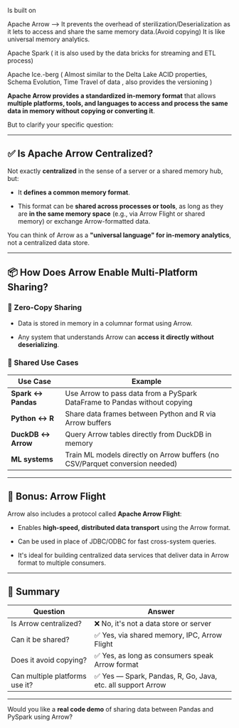 
Is built on 

Apache Arrow --> It prevents the overhead of sterilization/Deserialization as it lets to access and share the same memory data.(Avoid copying)
It is like universal memory analytics.

Apache Spark ( it is also used by the data bricks for streaming and ETL process) 

Apache Ice.-berg ( Almost similar to the Delta Lake ACID properties, Schema Evolution, Time Travel of data , also provides the versioning )


**Apache Arrow provides a standardized in-memory format** that allows **multiple platforms, tools, and languages to access and process the same data in memory without copying or converting it**.

But to clarify your specific question:

---

## ✅ Is Apache Arrow **Centralized**?

Not exactly **centralized** in the sense of a server or a shared memory hub, but:

- It **defines a common memory format**.
    
- This format can be **shared across processes or tools**, as long as they are **in the same memory space** (e.g., via Arrow Flight or shared memory) or exchange Arrow-formatted data.
    

You can think of Arrow as a **"universal language" for in-memory analytics**, not a centralized data store.

---

## 📦 How Does Arrow Enable Multi-Platform Sharing?

### 🔄 Zero-Copy Sharing

- Data is stored in memory in a columnar format using Arrow.
    
- Any system that understands Arrow can **access it directly without deserializing**.
    

### 🧠 Shared Use Cases

|Use Case|Example|
|---|---|
|**Spark ↔ Pandas**|Use Arrow to pass data from a PySpark DataFrame to Pandas without copying|
|**Python ↔ R**|Share data frames between Python and R via Arrow buffers|
|**DuckDB ↔ Arrow**|Query Arrow tables directly from DuckDB in memory|
|**ML systems**|Train ML models directly on Arrow buffers (no CSV/Parquet conversion needed)|

---

## 🔌 Bonus: Arrow Flight

Arrow also includes a protocol called **Apache Arrow Flight**:

- Enables **high-speed, distributed data transport** using the Arrow format.
    
- Can be used in place of JDBC/ODBC for fast cross-system queries.
    
- It's ideal for building centralized data services that deliver data in Arrow format to multiple consumers.
    

---

## 🧠 Summary

| Question                       | Answer                                                     |
| ------------------------------ | ---------------------------------------------------------- |
| Is Arrow centralized?          | ❌ No, it's not a data store or server                      |
| Can it be shared?              | ✅ Yes, via shared memory, IPC, Arrow Flight                |
| Does it avoid copying?         | ✅ Yes, as long as consumers speak Arrow format             |
| Can multiple platforms use it? | ✅ Yes — Spark, Pandas, R, Go, Java, etc. all support Arrow |

---

Would you like a **real code demo** of sharing data between Pandas and PySpark using Arrow?